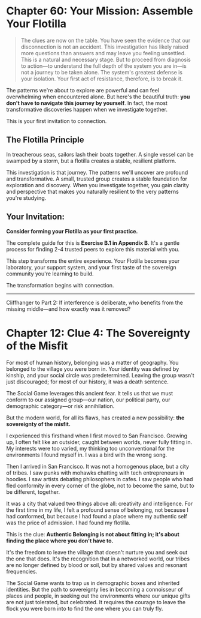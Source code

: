 # Chapter 60: Your Mission: Assemble Your Flotilla

> The clues are now on the table. You have seen the evidence that our disconnection is not an accident. This investigation has likely raised more questions than answers and may leave you feeling unsettled. This is a natural and necessary stage. But to proceed from diagnosis to action—to understand the full depth of the system you are in—is not a journey to be taken alone. The system's greatest defense is your isolation. Your first act of resistance, therefore, is to break it.

The patterns we're about to explore are powerful and can feel overwhelming when encountered alone. But here's the beautiful truth: **you don't have to navigate this journey by yourself**. In fact, the most transformative discoveries happen when we investigate together.

This is your first invitation to connection.

## The Flotilla Principle

In treacherous seas, sailors lash their boats together. A single vessel can be swamped by a storm, but a flotilla creates a stable, resilient platform.

This investigation is that journey. The patterns we'll uncover are profound and transformative. A small, trusted group creates a stable foundation for exploration and discovery. When you investigate together, you gain clarity and perspective that makes you naturally resilient to the very patterns you're studying.

## Your Invitation:

**Consider forming your Flotilla as your first practice.**

The complete guide for this is **Exercise B.1 in Appendix B**. It's a gentle process for finding 2-4 trusted peers to explore this material with you.

This step transforms the entire experience. Your Flotilla becomes your laboratory, your support system, and your first taste of the sovereign community you're learning to build.

The transformation begins with connection.

---

Cliffhanger to Part 2: If interference is deliberate, who benefits from the missing middle—and how exactly was it removed?

# Chapter 12: Clue 4: The Sovereignty of the Misfit

For most of human history, belonging was a matter of geography. You belonged to the village you were born in. Your identity was defined by kinship, and your social circle was predetermined. Leaving the group wasn't just discouraged; for most of our history, it was a death sentence.

The Social Game leverages this ancient fear. It tells us that we must conform to our assigned group—our nation, our political party, our demographic category—or risk annihilation.

But the modern world, for all its flaws, has created a new possibility: **the sovereignty of the misfit.**

I experienced this firsthand when I first moved to San Francisco. Growing up, I often felt like an outsider, caught between worlds, never fully fitting in. My interests were too varied, my thinking too unconventional for the environments I found myself in. I was a bird with the wrong song.

Then I arrived in San Francisco. It was not a homogenous place, but a city of tribes. I saw punks with mohawks chatting with tech entrepreneurs in hoodies. I saw artists debating philosophers in cafes. I saw people who had fled conformity in every corner of the globe, not to become the same, but to be different, together.

It was a city that valued two things above all: creativity and intelligence. For the first time in my life, I felt a profound sense of belonging, not because I had conformed, but because I had found a place where my authentic self was the price of admission. I had found my flotilla.

This is the clue: **Authentic Belonging is not about fitting in; it's about finding the place where you don't have to.**

It's the freedom to leave the village that doesn't nurture you and seek out the one that does. It's the recognition that in a networked world, our tribes are no longer defined by blood or soil, but by shared values and resonant frequencies.

The Social Game wants to trap us in demographic boxes and inherited identities. But the path to sovereignty lies in becoming a connoisseur of places and people, in seeking out the environments where our unique gifts are not just tolerated, but celebrated. It requires the courage to leave the flock you were born into to find the one where you can truly fly.
